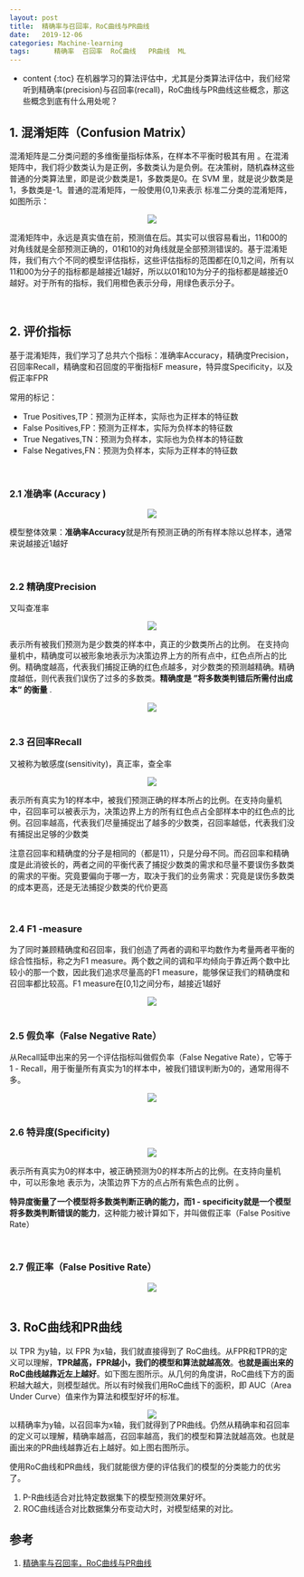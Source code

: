 ```yaml
---
layout: post
title:  精确率与召回率，RoC曲线与PR曲线
date:   2019-12-06
categories: Machine-learning
tags:      精确率  召回率  RoC曲线   PR曲线  ML
---
```

* content
{:toc}
在机器学习的算法评估中，尤其是分类算法评估中，我们经常听到精确率(precision)与召回率(recall)，RoC曲线与PR曲线这些概念，那这些概念到底有什么用处呢？









## **1. 混淆矩阵（Confusion Matrix）**  

混淆矩阵是二分类问题的多维衡量指标体系，在样本不平衡时极其有用 。在混淆矩阵中，我们将少数类认为是正例，多数类认为是负例。在决策树，随机森林这些普通的分类算法里，即是说少数类是1，多数类是0。在 SVM 里，就是说少数类是1，多数类是-1。普通的混淆矩阵，一般使用{0,1}来表示  标准二分类的混淆矩阵，如图所示：  

<center>
    <img src="https://raw.githubusercontent.com/HG1227/image/master/img_tuchuang/20200102094212.png"/>
</center>



混淆矩阵中，永远是真实值在前，预测值在后。其实可以很容易看出，11和00的对角线就是全部预测正确的，01和10的对角线就是全部预测错误的。基于混淆矩阵，我们有六个不同的模型评估指标，这些评估指标的范围都在[0,1]之间，所有以11和00为分子的指标都是越接近1越好，所以以01和10为分子的指标都是越接近0越好。对于所有的指标，我们用橙色表示分母，用绿色表示分子。

<br>

## **2. 评价指标**

基于混淆矩阵，我们学习了总共六个指标：准确率Accuracy，精确度Precision，召回率Recall，精确度和召回度的平衡指标F measure，特异度Specificity，以及假正率FPR    

常用的标记：

- True Positives,TP：预测为正样本，实际也为正样本的特征数
- False Positives,FP：预测为正样本，实际为负样本的特征数　　
- True Negatives,TN：预测为负样本，实际也为负样本的特征数
- False Negatives,FN：预测为负样本，实际为正样本的特征数

<br>

### **2.1 准确率 (Accuracy  )**

<center>
    <img src="https://raw.githubusercontent.com/HG1227/image/master/img_tuchuang/20200102095541.png"/>
</center>

 模型整体效果：**准确率Accuracy**就是所有预测正确的所有样本除以总样本，通常来说越接近1越好  

<br>

### **2.2 精确度Precision**

又叫查准率  

<center>
    <img src="https://raw.githubusercontent.com/HG1227/image/master/img_tuchuang/20200102095815.png"/>
</center>

表示所有被我们预测为是少数类的样本中，真正的少数类所占的比例。  在支持向
量机中，精确度可以被形象地表示为决策边界上方的所有点中，红色点所占的比例。精确度越高，代表我们捕捉正确的红色点越多，对少数类的预测越精确。精确度越低，则代表我们误伤了过多的多数类。**精确度是 ”将多数类判错后所需付出成本“ 的衡量**  .

<center>
    <img src="https://raw.githubusercontent.com/HG1227/image/master/img_tuchuang/20200102100407.png"/>
</center>

<br>

### **2.3 召回率Recall**

又被称为敏感度(sensitivity)，真正率，查全率  

<center>
    <img src="https://raw.githubusercontent.com/HG1227/image/master/img_tuchuang/20200102100551.png"/>
</center>

表示所有真实为1的样本中，被我们预测正确的样本所占的比例。在支持向量机中，召回率可以被表示为，决策边界上方的所有红色点占全部样本中的红色点的比例。召回率越高，代表我们尽量捕捉出了越多的少数类，召回率越低，代表我们没有捕捉出足够的少数类  

注意召回率和精确度的分子是相同的（都是11），只是分母不同。而召回率和精确度是此消彼长的，两者之间的平衡代表了捕捉少数类的需求和尽量不要误伤多数类的需求的平衡。究竟要偏向于哪一方，取决于我们的业务需求：究竟是误伤多数类的成本更高，还是无法捕捉少数类的代价更高  

<br>

### **2.4 F1 -measure**  
为了同时兼顾精确度和召回率，我们创造了两者的调和平均数作为考量两者平衡的综合性指标，称之为F1 measure。两个数之间的调和平均倾向于靠近两个数中比较小的那一个数，因此我们追求尽量高的F1 measure，能够保证我们的精确度和召回率都比较高。F1 measure在[0,1]之间分布，越接近1越好  

<center>
    <img src="https://raw.githubusercontent.com/HG1227/image/master/img_tuchuang/20200102102308.png"/>
</center>



<br>

### **2.5 假负率（False Negative Rate）**  

从Recall延申出来的另一个评估指标叫做假负率（False Negative Rate），它等于 1 - Recall，用于衡量所有真实为1的样本中，被我们错误判断为0的，通常用得不多。  

<center>
    <img src="https://raw.githubusercontent.com/HG1227/image/master/img_tuchuang/20200102102413.png"/>
</center>



<br>

### **2.6 特异度(Specificity)**  

<center>
    <img src="https://raw.githubusercontent.com/HG1227/image/master/img_tuchuang/20200102101820.png"/>
</center>

表示所有真实为0的样本中，被正确预测为0的样本所占的比例。在支持向量机中，可以形象地
表示为，决策边界下方的点占所有紫色点的比例  。

**特异度衡量了一个模型将多数类判断正确的能力，而1 - specificity就是一个模型将多数类判断错误的能力**，这种能力被计算如下，并叫做假正率（False Positive Rate）  

<br>

### **2.7 假正率（False Positive Rate）**  

<center>
    <img src="https://raw.githubusercontent.com/HG1227/image/master/img_tuchuang/20200102102038.png"/>
</center>

<br>


## 3. RoC曲线和PR曲线

以 TPR 为y轴，以 FPR 为x轴，我们就直接得到了 RoC曲线。从FPR和TPR的定义可以理解，**TPR越高，FPR越小，我们的模型和算法就越高效**。**也就是画出来的RoC曲线越靠近左上越好**。如下图左图所示。从几何的角度讲，RoC曲线下方的面积越大越大，则模型越优。所以有时候我们用RoC曲线下的面积，即 AUC（Area Under Curve）值来作为算法和模型好坏的标准。

<center>
    <img src="https://raw.githubusercontent.com/HG1227/image/master/img_tuchuang/20191223215231.png"/></center>
以精确率为y轴，以召回率为x轴，我们就得到了PR曲线。仍然从精确率和召回率的定义可以理解，精确率越高，召回率越高，我们的模型和算法就越高效。也就是画出来的PR曲线越靠近右上越好。如上图右图所示。

使用RoC曲线和PR曲线，我们就能很方便的评估我们的模型的分类能力的优劣了。

1. P-R曲线适合对比特定数据集下的模型预测效果好坏。
2. ROC曲线适合对比数据集分布变动大时，对模型结果的对比。



## 参考

1. <a href="https://www.cnblogs.com/pinard/p/5993450.html" target="_blank">精确率与召回率，RoC曲线与PR曲线</a> 



